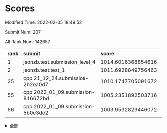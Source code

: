# Scores

Modified Time: 2022-02-05 18:49:52

Submit Num: 207

All Rank Num: 142657

| rank |               submit               |       score        |       sigma        | pk_num |
| :--- | :--------------------------------- | :----------------- | :----------------- | :----- |
| 1    | jsonzb.test.submission_level_4     | 1014.6016368854616 | 0.8270177131408534 | 2757   |
| 2    | jsonzb.test.test_1                 | 1011.6928849756463 | 0.7873436924530337 | 2763   |
| 25   | cpp.21_12_24.submission-2b2ea0d7   | 1010.1747705091672 | 0.771478117667757  | 2753   |
| 55   | cpp.2022_01_09.submission-816672bd | 1005.2351892503716 | 0.7287455015409278 | 2761   |
| 66   | cpp.2022_01_09.submission-5b0e3de2 | 1003.9532829446072 | 0.7115372656819013 | 2759   |


<details>
<summary>全部</summary>

| rank |                 submit                 |       score        |       sigma        | pk_num |
| :--- | :------------------------------------- | :----------------- | :----------------- | :----- |
| 1    | jsonzb.test.submission_level_4         | 1014.6016368854616 | 0.8270177131408534 | 2757   |
| 2    | jsonzb.test.test_1                     | 1011.6928849756463 | 0.7873436924530337 | 2763   |
| 3    | gobigger.level_3.submission_level_3_43 | 1011.4876025126562 | 0.7639081956118499 | 2753   |
| 4    | gobigger.level_3.submission_level_3_4  | 1011.2287570866596 | 0.7662745464344533 | 2758   |
| 5    | gobigger.level_3.submission_level_3_48 | 1011.1487068304538 | 0.7707236683455467 | 2755   |
| 6    | gobigger.level_3.submission_level_3_46 | 1011.1061159617348 | 0.7819382119808788 | 2756   |
| 7    | gobigger.level_3.submission_level_3_28 | 1011.0332954707205 | 0.7376996178576003 | 2752   |
| 8    | gobigger.level_3.submission_level_3_40 | 1010.9825443698832 | 0.7571070668278721 | 2752   |
| 9    | gobigger.level_3.submission_level_3_6  | 1010.9339692272176 | 0.7507635475136054 | 2753   |
| 10   | gobigger.level_3.submission_level_3_30 | 1010.8707302242719 | 0.7694277428403843 | 2757   |
| 11   | gobigger.level_3.submission_level_3_2  | 1010.7132644335292 | 0.770401994662883  | 2761   |
| 12   | gobigger.level_3.submission_level_3_36 | 1010.6940124630188 | 0.778618807529976  | 2760   |
| 13   | gobigger.level_3.submission_level_3_42 | 1010.6831121565316 | 0.7670685489929677 | 2754   |
| 14   | gobigger.level_3.submission_level_3_12 | 1010.6453081609466 | 0.759103256556247  | 2756   |
| 15   | gobigger.level_3.submission_level_3_5  | 1010.626146261146  | 0.7708177605542131 | 2754   |
| 16   | gobigger.level_3.submission_level_3_0  | 1010.6015623596076 | 0.7690987116844832 | 2763   |
| 17   | gobigger.level_3.submission_level_3_39 | 1010.4706741117666 | 0.7592695130267674 | 2756   |
| 18   | gobigger.level_3.submission_level_3_35 | 1010.4545319453813 | 0.7604107829394576 | 2761   |
| 19   | gobigger.level_3.submission_level_3_17 | 1010.4386750006669 | 0.759412635184635  | 2754   |
| 20   | gobigger.level_3.submission_level_3_21 | 1010.4197883302653 | 0.7696841525534888 | 2751   |
| 21   | gobigger.level_3.submission_level_3_20 | 1010.4006179213617 | 0.7679331709038498 | 2760   |
| 22   | gobigger.level_3.submission_level_3_45 | 1010.3678008732376 | 0.775563426771638  | 2755   |
| 23   | gobigger.level_3.submission_level_3_44 | 1010.3545100928917 | 0.7759683186843381 | 2757   |
| 24   | gobigger.level_3.submission_level_3_3  | 1010.2662824041022 | 0.7597721754361159 | 2754   |
| 25   | cpp.21_12_24.submission-2b2ea0d7       | 1010.1747705091672 | 0.771478117667757  | 2753   |
| 26   | gobigger.level_3.submission_level_3_25 | 1010.1053561009348 | 0.7463233926385577 | 2759   |
| 27   | gobigger.level_3.submission_level_3_41 | 1010.0912008367726 | 0.7588968771007636 | 2760   |
| 28   | gobigger.level_3.submission_level_3_49 | 1010.0095986602139 | 0.7503375427837804 | 2758   |
| 29   | gobigger.level_3.submission_level_3_37 | 1009.9595627405783 | 0.7334236642790092 | 2752   |
| 30   | gobigger.level_3.submission_level_3_18 | 1009.9134622057019 | 0.7801634585684569 | 2759   |
| 31   | gobigger.level_3.submission_level_3_24 | 1009.8599539563138 | 0.7527857990348085 | 2759   |
| 32   | gobigger.level_3.submission_level_3_1  | 1009.8214465196861 | 0.7597782936025044 | 2756   |
| 33   | gobigger.level_3.submission_level_3_23 | 1009.8099410662361 | 0.7800345032799528 | 2746   |
| 34   | gobigger.level_3.submission_level_3_29 | 1009.7219376201563 | 0.747884322850674  | 2755   |
| 35   | gobigger.level_3.submission_level_3_14 | 1009.7171600281708 | 0.7680691397202319 | 2756   |
| 36   | gobigger.level_3.submission_level_3_8  | 1009.4554498386642 | 0.7537546996485961 | 2759   |
| 37   | gobigger.level_3.submission_level_3_10 | 1009.3979212398956 | 0.7687275833400836 | 2755   |
| 38   | gobigger.level_3.submission_level_3_38 | 1009.3802608859453 | 0.7504928791622677 | 2751   |
| 39   | gobigger.level_3.submission_level_3_47 | 1009.3336978650055 | 0.745549906521608  | 2755   |
| 40   | gobigger.level_3.submission_level_3_7  | 1009.2813253675599 | 0.7461242272275272 | 2753   |
| 41   | gobigger.level_3.submission_level_3_11 | 1009.2661237124108 | 0.7516133639964828 | 2756   |
| 42   | gobigger.level_3.submission_level_3_16 | 1009.1285439596048 | 0.7448780555154927 | 2756   |
| 43   | gobigger.level_3.submission_level_3_13 | 1009.124766138238  | 0.7534374786247027 | 2755   |
| 44   | gobigger.level_3.submission_level_3_22 | 1009.0729875686989 | 0.7627637032062663 | 2753   |
| 45   | gobigger.level_3.submission_level_3_27 | 1009.0681251960111 | 0.7478143606263524 | 2753   |
| 46   | gobigger.level_3.submission_level_3_26 | 1008.9360702201315 | 0.7348442086071654 | 2755   |
| 47   | gobigger.level_3.submission_level_3_19 | 1008.8872886111246 | 0.7483844028772321 | 2753   |
| 48   | gobigger.level_3.submission_level_3_9  | 1008.8623064152913 | 0.7411148599746756 | 2755   |
| 49   | gobigger.level_3.submission_level_3_34 | 1008.7753432366304 | 0.7605762854812134 | 2757   |
| 50   | gobigger.level_3.submission_level_3_31 | 1008.6993434107575 | 0.7480368639873634 | 2758   |
| 51   | gobigger.level_3.submission_level_3_32 | 1008.3863804504255 | 0.7419460420285293 | 2758   |
| 52   | gobigger.level_3.submission_level_3_15 | 1008.2863206698726 | 0.736804014009028  | 2760   |
| 53   | gobigger.level_3.submission_level_3_33 | 1008.0404776871985 | 0.7444243111727489 | 2753   |
| 54   | gobigger.level_1.submission_level_1_5  | 1005.617170940713  | 0.7265975129885026 | 2755   |
| 55   | cpp.2022_01_09.submission-816672bd     | 1005.2351892503716 | 0.7287455015409278 | 2761   |
| 56   | gobigger.level_1.submission_level_1_44 | 1004.9416110299436 | 0.7322758886530321 | 2755   |
| 57   | gobigger.level_1.submission_level_1_43 | 1004.8877275611138 | 0.7263220303497723 | 2756   |
| 58   | gobigger.level_1.submission_level_1_17 | 1004.4326249510539 | 0.7222773777212871 | 2755   |
| 59   | gobigger.level_1.submission_level_1_22 | 1004.2787661732173 | 0.7244442945578585 | 2759   |
| 60   | gobigger.level_1.submission_level_1_9  | 1004.2343306872647 | 0.7264558244547424 | 2754   |
| 61   | gobigger.level_1.submission_level_1_26 | 1004.1607619493217 | 0.7103645207074974 | 2761   |
| 62   | gobigger.level_1.submission_level_1_16 | 1004.0722979092435 | 0.7315778023194364 | 2759   |
| 63   | gobigger.level_1.submission_level_1_14 | 1004.0607117714457 | 0.7208914563920944 | 2757   |
| 64   | gobigger.level_1.submission_level_1_34 | 1004.0543515906787 | 0.7248765825821227 | 2763   |
| 65   | gobigger.level_1.submission_level_1_45 | 1003.9559485521153 | 0.7272703950873033 | 2757   |
| 66   | cpp.2022_01_09.submission-5b0e3de2     | 1003.9532829446072 | 0.7115372656819013 | 2759   |
| 67   | gobigger.level_1.submission_level_1_31 | 1003.936511765003  | 0.7128460861012652 | 2758   |
| 68   | gobigger.level_1.submission_level_1_2  | 1003.9152739557256 | 0.7304015656405858 | 2759   |
| 69   | gobigger.level_1.submission_level_1_21 | 1003.7470872711538 | 0.7104753656272977 | 2759   |
| 70   | gobigger.level_1.submission_level_1_28 | 1003.7191763026218 | 0.7228069654672488 | 2758   |
| 71   | gobigger.level_1.submission_level_1_32 | 1003.7181210087907 | 0.7151134719591856 | 2753   |
| 72   | gobigger.level_1.submission_level_1_29 | 1003.6981757889193 | 0.7221170638778754 | 2756   |
| 73   | gobigger.level_1.submission_level_1_12 | 1003.5988254199439 | 0.7185320766769502 | 2759   |
| 74   | gobigger.level_1.submission_level_1_33 | 1003.5484018143704 | 0.7057105350745859 | 2758   |
| 75   | gobigger.level_1.submission_level_1_11 | 1003.5002662964838 | 0.7209442963468816 | 2752   |
| 76   | gobigger.level_1.submission_level_1_49 | 1003.4629912973653 | 0.7161744687659934 | 2754   |
| 77   | gobigger.level_1.submission_level_1_40 | 1003.3947679537623 | 0.7207579741808213 | 2759   |
| 78   | gobigger.level_1.submission_level_1_47 | 1003.3873781581983 | 0.7097225159428997 | 2755   |
| 79   | gobigger.level_1.submission_level_1_35 | 1003.3824373092134 | 0.7130520303014133 | 2756   |
| 80   | gobigger.level_1.submission_level_1_1  | 1003.291099969936  | 0.7087765425010557 | 2755   |
| 81   | gobigger.level_1.submission_level_1_18 | 1003.2555751231819 | 0.7073427753372629 | 2758   |
| 82   | gobigger.level_1.submission_level_1_10 | 1003.193045924421  | 0.7244851925358123 | 2757   |
| 83   | gobigger.level_1.submission_level_1_4  | 1003.1743918840359 | 0.7136902971055137 | 2761   |
| 84   | gobigger.level_1.submission_level_1_15 | 1003.1483435674395 | 0.7199763907441697 | 2758   |
| 85   | gobigger.level_1.submission_level_1_7  | 1003.1084807141186 | 0.7129260023581563 | 2757   |
| 86   | gobigger.level_1.submission_level_1_42 | 1003.0616852023347 | 0.7309994241241912 | 2756   |
| 87   | gobigger.level_1.submission_level_1_3  | 1003.0136108330985 | 0.7147473439169113 | 2757   |
| 88   | gobigger.level_1.submission_level_1_20 | 1003.0000692690096 | 0.7127752733251305 | 2757   |
| 89   | gobigger.level_1.submission_level_1_41 | 1002.9636414983172 | 0.7199067299651907 | 2755   |
| 90   | gobigger.level_1.submission_level_1_30 | 1002.9635748198738 | 0.7184952177914364 | 2752   |
| 91   | gobigger.level_1.submission_level_1_27 | 1002.9610630271451 | 0.7191234970475172 | 2755   |
| 92   | gobigger.level_1.submission_level_1_6  | 1002.9232188502804 | 0.709141629640446  | 2760   |
| 93   | gobigger.level_1.submission_level_1_24 | 1002.7861758322139 | 0.7136171696911044 | 2758   |
| 94   | gobigger.level_1.submission_level_1_37 | 1002.5959445761303 | 0.7091801534750543 | 2760   |
| 95   | gobigger.level_1.submission_level_1_8  | 1002.5066417051274 | 0.7048603280576264 | 2755   |
| 96   | gobigger.level_1.submission_level_1_0  | 1002.48326541119   | 0.7153835380433977 | 2756   |
| 97   | gobigger.level_1.submission_level_1_39 | 1002.4701294185575 | 0.7253843009530773 | 2753   |
| 98   | gobigger.level_1.submission_level_1_48 | 1002.272243678269  | 0.7216569451399166 | 2763   |
| 99   | gobigger.level_1.submission_level_1_23 | 1002.1168832374193 | 0.7153689946234556 | 2758   |
| 100  | gobigger.level_1.submission_level_1_38 | 1002.0412470323281 | 0.7098187810761257 | 2758   |
| 101  | gobigger.level_1.submission_level_1_13 | 1001.926361658377  | 0.7221837141063225 | 2752   |
| 102  | gobigger.level_1.submission_level_1_46 | 1001.7728069501184 | 0.7113931432833759 | 2755   |
| 103  | gobigger.level_1.submission_level_1_19 | 1001.6690559495162 | 0.7068182552092104 | 2754   |
| 104  | gobigger.level_1.submission_level_1_36 | 1001.3917805258667 | 0.7110353604253377 | 2760   |
| 105  | gobigger.level_1.submission_level_1_25 | 1001.3114184942841 | 0.7119381440340842 | 2756   |
| 106  | gobigger.random.submission_random_9    | 998.0516495895814  | 0.6945159180360915 | 2754   |
| 107  | gobigger.random.submission_random_37   | 997.5477202364581  | 0.7107945444740342 | 2760   |
| 108  | gobigger.random.submission_random_23   | 997.0054772121034  | 0.711299676997576  | 2755   |
| 109  | gobigger.random.submission_random_30   | 996.8968105371121  | 0.7081982300002352 | 2754   |
| 110  | gobigger.random.submission_random_32   | 996.882150100567   | 0.7029944470766425 | 2757   |
| 111  | gobigger.random.submission_random_46   | 996.6891828710897  | 0.7177153579105632 | 2756   |
| 112  | gobigger.random.submission_random_0    | 996.5889714848146  | 0.7134475171034175 | 2757   |
| 113  | gobigger.random.submission_random_28   | 996.5770590432082  | 0.7261049369444679 | 2751   |
| 114  | gobigger.random.submission_random_18   | 996.5714571208648  | 0.7089448641395362 | 2749   |
| 115  | gobigger.random.submission_random_20   | 996.5574955370587  | 0.6996629426010655 | 2760   |
| 116  | gobigger.random.submission_random_1    | 996.529311902816   | 0.7018072447966266 | 2754   |
| 117  | gobigger.random.submission_random_7    | 996.5187405768639  | 0.7105430502464198 | 2758   |
| 118  | gobigger.random.submission_random_44   | 996.509708660248   | 0.7057417658262005 | 2755   |
| 119  | gobigger.random.submission_random_11   | 996.3495878762125  | 0.7146839929841647 | 2754   |
| 120  | gobigger.random.submission_random_12   | 996.2797055995696  | 0.7044859282622072 | 2756   |
| 121  | gobigger.random.submission_random_6    | 996.2756825790707  | 0.7049172914422114 | 2755   |
| 122  | gobigger.random.submission_random_38   | 996.2617183447696  | 0.6976493488928424 | 2757   |
| 123  | gobigger.random.submission_random_36   | 996.2361070073426  | 0.7044805777758432 | 2757   |
| 124  | gobigger.random.submission_random_31   | 996.2084484087056  | 0.7166781829158343 | 2762   |
| 125  | gobigger.random.submission_random_22   | 996.1218581656353  | 0.7025854766089339 | 2759   |
| 126  | gobigger.random.submission_random_15   | 996.1166624743643  | 0.7004633469732309 | 2758   |
| 127  | gobigger.random.submission_random_25   | 996.0532920675479  | 0.7108560774171155 | 2757   |
| 128  | gobigger.random.submission_random_5    | 996.0320241345552  | 0.7130993074497045 | 2759   |
| 129  | gobigger.random.submission_random_21   | 996.0290505470259  | 0.7179342103814281 | 2758   |
| 130  | gobigger.random.submission_random_16   | 995.9949931194581  | 0.7196594973530538 | 2759   |
| 131  | gobigger.random.submission_random_14   | 995.9523139879656  | 0.7103273236458978 | 2757   |
| 132  | gobigger.random.submission_random_47   | 995.9339770269523  | 0.7067733952147269 | 2758   |
| 133  | gobigger.random.submission_random_34   | 995.914771058999   | 0.7090797079486928 | 2754   |
| 134  | gobigger.random.submission_random_17   | 995.8712280896699  | 0.7088718325023511 | 2757   |
| 135  | gobigger.random.submission_random_26   | 995.8556543159389  | 0.7156165735512595 | 2761   |
| 136  | gobigger.random.submission_random_13   | 995.8429875669182  | 0.7045905517487784 | 2756   |
| 137  | gobigger.random.submission_random_40   | 995.8373992472452  | 0.7185322989695734 | 2761   |
| 138  | gobigger.random.submission_random_27   | 995.6843772754853  | 0.7091804314063087 | 2764   |
| 139  | gobigger.random.submission_random_33   | 995.6811952177251  | 0.7047576562154522 | 2755   |
| 140  | gobigger.random.submission_random_19   | 995.6370292111758  | 0.7145170669702008 | 2759   |
| 141  | gobigger.random.submission_random_39   | 995.6235936921155  | 0.7084421679702565 | 2757   |
| 142  | gobigger.random.submission_random_3    | 995.594247653305   | 0.7059685942529956 | 2754   |
| 143  | gobigger.random.submission_random_4    | 995.5875289548228  | 0.7183123313638371 | 2753   |
| 144  | gobigger.random.submission_random_45   | 995.557194536352   | 0.7090775462726165 | 2756   |
| 145  | gobigger.random.submission_random_42   | 995.4675713460713  | 0.7076268971322517 | 2755   |
| 146  | gobigger.random.submission_random_49   | 995.4268607791925  | 0.6989698267042124 | 2761   |
| 147  | gobigger.random.submission_random_41   | 995.3516222364658  | 0.7133452111132272 | 2757   |
| 148  | gobigger.level_2.submission_level_2_46 | 995.193877569387   | 0.7232676572739526 | 2755   |
| 149  | gobigger.random.submission_random_48   | 995.1837491093695  | 0.7069539650216115 | 2756   |
| 150  | gobigger.random.submission_random_10   | 995.1734369819363  | 0.7022941558775709 | 2754   |
| 151  | gobigger.random.submission_random_35   | 995.1372509553186  | 0.7128479245616116 | 2758   |
| 152  | gobigger.random.submission_random_8    | 995.0835185874457  | 0.7115531685555578 | 2758   |
| 153  | gobigger.random.submission_random_2    | 994.9626571298668  | 0.7195109898752611 | 2755   |
| 154  | gobigger.random.submission_random_24   | 994.8957314958338  | 0.7360553456043638 | 2759   |
| 155  | gobigger.random.submission_random_43   | 994.621485884397   | 0.7283749288590889 | 2756   |
| 156  | gobigger.random.submission_random_29   | 994.5855460615935  | 0.7091897406722462 | 2756   |
| 157  | gobigger.level_2.submission_level_2_2  | 993.8542931461285  | 0.7322237190194573 | 2758   |
| 158  | gobigger.level_2.submission_level_2_19 | 993.8394481937695  | 0.7492793426287441 | 2753   |
| 159  | gobigger.level_2.submission_level_2_37 | 993.5653347847671  | 0.7428770883905729 | 2761   |
| 160  | gobigger.level_2.submission_level_2_14 | 993.4937895935955  | 0.7215641180580112 | 2755   |
| 161  | gobigger.level_2.submission_level_2_18 | 993.1864700880956  | 0.7397094129470531 | 2760   |
| 162  | gobigger.level_2.submission_level_2_34 | 993.0497495396472  | 0.7303896601796694 | 2759   |
| 163  | gobigger.level_2.submission_level_2_42 | 993.0197723798481  | 0.7543023553420825 | 2758   |
| 164  | gobigger.level_2.submission_level_2_45 | 992.9569591449056  | 0.7453905335047543 | 2753   |
| 165  | gobigger.level_2.submission_level_2_38 | 992.9217323543289  | 0.7377305097917138 | 2754   |
| 166  | gobigger.level_2.submission_level_2_49 | 992.8700825030189  | 0.7464271579758783 | 2758   |
| 167  | gobigger.level_2.submission_level_2_40 | 992.7987495131301  | 0.7241971717779715 | 2752   |
| 168  | gobigger.level_2.submission_level_2_22 | 992.7404193863306  | 0.7427265395514675 | 2753   |
| 169  | gobigger.level_2.submission_level_2_23 | 992.7163926312119  | 0.7242460409710895 | 2757   |
| 170  | gobigger.level_2.submission_level_2_35 | 992.6388265471684  | 0.7524988815916865 | 2764   |
| 171  | gobigger.level_2.submission_level_2_1  | 992.6156868470551  | 0.7387993634407866 | 2754   |
| 172  | gobigger.level_2.submission_level_2_30 | 992.4818449255604  | 0.7470143481140922 | 2754   |
| 173  | gobigger.level_2.submission_level_2_26 | 992.4373430356217  | 0.7390314658861175 | 2752   |
| 174  | gobigger.level_2.submission_level_2_27 | 992.3836790863461  | 0.727443086279861  | 2757   |
| 175  | gobigger.level_2.submission_level_2_13 | 992.2453412785176  | 0.7625692662108178 | 2757   |
| 176  | gobigger.level_2.submission_level_2_17 | 992.0186131675769  | 0.7399436793157885 | 2757   |
| 177  | gobigger.level_2.submission_level_2_7  | 991.9928009413844  | 0.7447586199940949 | 2757   |
| 178  | gobigger.level_2.submission_level_2_29 | 991.8821645157465  | 0.7659000526125863 | 2759   |
| 179  | gobigger.level_2.submission_level_2_0  | 991.8819939819489  | 0.7436628939995346 | 2752   |
| 180  | gobigger.level_2.submission_level_2_6  | 991.8764158456995  | 0.7497009006324166 | 2754   |
| 181  | gobigger.level_2.submission_level_2_12 | 991.8385320481219  | 0.7571595975913882 | 2756   |
| 182  | gobigger.level_2.submission_level_2_48 | 991.773788099808   | 0.7435188447206498 | 2757   |
| 183  | gobigger.level_2.submission_level_2_9  | 991.7326052700004  | 0.7255749150361762 | 2761   |
| 184  | gobigger.level_2.submission_level_2_36 | 991.7283086652851  | 0.7556612671789547 | 2758   |
| 185  | gobigger.level_2.submission_level_2_31 | 991.6912230144229  | 0.7522724436132043 | 2757   |
| 186  | gobigger.level_2.submission_level_2_39 | 991.6547490150623  | 0.7547663458384922 | 2761   |
| 187  | gobigger.level_2.submission_level_2_44 | 991.6503351682672  | 0.7208880579660977 | 2763   |
| 188  | gobigger.level_2.submission_level_2_16 | 991.633300900726   | 0.7518669306806263 | 2753   |
| 189  | gobigger.level_2.submission_level_2_21 | 991.5941102074315  | 0.7421941630401274 | 2760   |
| 190  | gobigger.level_2.submission_level_2_15 | 991.5390373717839  | 0.7427738575623392 | 2758   |
| 191  | gobigger.level_2.submission_level_2_8  | 991.5250573970005  | 0.7659246604864451 | 2753   |
| 192  | gobigger.level_2.submission_level_2_47 | 991.5075331302659  | 0.7526257129282743 | 2757   |
| 193  | gobigger.level_2.submission_level_2_3  | 991.4524255072589  | 0.7638086743879067 | 2761   |
| 194  | gobigger.level_2.submission_level_2_43 | 991.4275075234103  | 0.7552047373058732 | 2758   |
| 195  | gobigger.level_2.submission_level_2_41 | 991.3600624666548  | 0.7613231457674868 | 2757   |
| 196  | gobigger.level_2.submission_level_2_20 | 991.35038791313    | 0.7457677248795863 | 2762   |
| 197  | gobigger.level_2.submission_level_2_10 | 991.3129774608218  | 0.7403713776207786 | 2757   |
| 198  | gobigger.level_2.submission_level_2_33 | 991.2765086582442  | 0.7445514031595499 | 2757   |
| 199  | gobigger.level_2.submission_level_2_11 | 991.2162472030419  | 0.7391783431925169 | 2757   |
| 200  | gobigger.level_2.submission_level_2_32 | 990.7580640723552  | 0.7612498088832762 | 2759   |
| 201  | gobigger.level_2.submission_level_2_25 | 990.6270241572     | 0.7779641509414398 | 2757   |
| 202  | gobigger.level_2.submission_level_2_4  | 990.5459548570641  | 0.7670804600234898 | 2754   |
| 203  | gobigger.level_2.submission_level_2_28 | 989.9246587114246  | 0.7668945550406238 | 2764   |
| 204  | gobigger.level_2.submission_level_2_5  | 989.879445845504   | 0.7637356733157669 | 2758   |
| 205  | gobigger.level_2.submission_level_2_24 | 989.3367426235319  | 0.7797272182781078 | 2758   |
| 206  | gobigger.none.submission_none_0        | 977.1282307050058  | 1.371288575632347  | 2758   |
| 207  | gobigger.none.submission_none_1        | 974.2705127260526  | 1.5083067495275824 | 2756   |

</details>